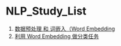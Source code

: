 # NLP_Study_List  

1. [数据预处理 和 词嵌入（Word Embedding](./data_process.md)
2. [利用 Word Embedding 做分类任务](./word2vec.md)
